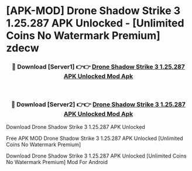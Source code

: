 # [APK-MOD] Drone   Shadow Strike 3 1.25.287 APK Unlocked - [Unlimited Coins No Watermark Premium] zdecw



<div align="center">
<h3>🔴 Download [Server1] 👉👉 <a href="https://momento.my/?title=Drone___Shadow_Strike_3_1.25.287_APK_Unlocked">Drone   Shadow Strike 3 1.25.287 APK Unlocked Mod Apk</a></h3><br>

<h3>🔴 Download [Server2] 👉👉 <a href="https://momento.my/?title=Drone___Shadow_Strike_3_1.25.287_APK_Unlocked">Drone   Shadow Strike 3 1.25.287 APK Unlocked Mod Apk</a></h3>
</div>



Download Drone   Shadow Strike 3 1.25.287 APK Unlocked 

Free APK MOD Drone   Shadow Strike 3 1.25.287 APK Unlocked [Unlimited Coins No Watermark Premium]

Download Drone   Shadow Strike 3 1.25.287 APK Unlocked [Unlimited Coins No Watermark Premium] Mod For Android
